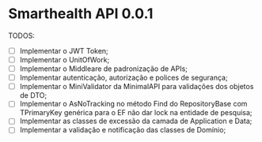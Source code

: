 # Smarthealth API 0.0.1

TODOS:
- [ ] Implementar o JWT Token;
- [ ] Implementar o UnitOfWork;
- [ ] Implementar o Middleare de padronização de APIs;
- [ ] Implementar autenticação, autorização e polices de segurança;
- [ ] Implementar o MiniValidator da MinimalAPI para validações dos objetos de DTO;
- [ ] Implementar o AsNoTracking no método Find do RepositoryBase com TPrimaryKey genérica para o EF não dar lock na entidade de pesquisa;
- [ ] Implementar as classes de excessão da camada de Application e Data;
- [ ] Implementar a validação e notificação das classes de Domínio;